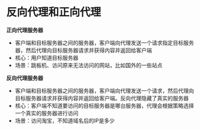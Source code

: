 # 反向代理和正向代理

**正向代理服务器**

- 客户端和目标服务器之间的服务器，客户端向代理发送一个请求指定目标服务器，然后代理向目标服务器请求并获得内容并返回给客户端
- 核心：用户知道目标服务器
- 场景：跳板机、访问原来无法访问的网站，比如国外的一些站点

**反向代理服务器**

- 客户端和目标服务器之间的服务器，客户端向代理发送一个请求，然后代理向目标服务器请求并获得内容并返回给客户端。反向代理隐藏了真实的服务器
- 核心：客户端不知道要访问的目标服务器是哪台服务器，代理会根据策略选择一个真实的服务器进行访问
- 场景：访问淘宝，不知道域名后的IP是多少
